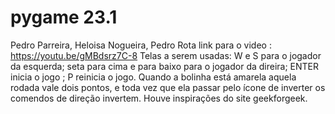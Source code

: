 # pygame 23.1
Pedro Parreira, Heloisa Nogueira, Pedro Rota
link para o video : https://youtu.be/gMBdsrz7C-8
Telas a serem usadas: W e S para o jogador da esquerda; seta para cima e para baixo para o jogador da direira; ENTER inicia o jogo ; P reinicia o jogo.
Quando a bolinha está amarela aquela rodada vale dois pontos, e toda vez que ela passar pelo ícone de inverter os comendos de direção invertem.
Houve inspirações do site geekforgeek.
